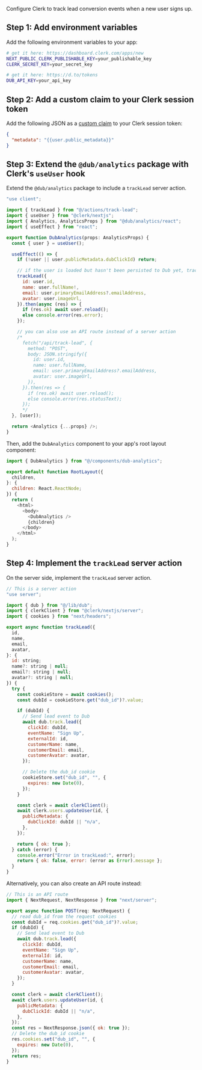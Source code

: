 Configure Clerk to track lead conversion events when a new user signs up.

## Step 1: Add environment variables

Add the following environment variables to your app:

```bash
# get it here: https://dashboard.clerk.com/apps/new
NEXT_PUBLIC_CLERK_PUBLISHABLE_KEY=your_publishable_key
CLERK_SECRET_KEY=your_secret_key

# get it here: https://d.to/tokens
DUB_API_KEY=your_api_key
```

## Step 2: Add a custom claim to your Clerk session token

Add the following JSON as a [custom claim](https://clerk.com/docs/references/nextjs/add-onboarding-flow#add-custom-claims-to-your-session-token) to your Clerk session token:

```json
{
  "metadata": "{{user.public_metadata}}"
}
```

## Step 3: Extend the `@dub/analytics` package with Clerk's `useUser` hook

Extend the `@dub/analytics` package to include a `trackLead` server action.

```javascript
"use client";

import { trackLead } from "@/actions/track-lead";
import { useUser } from "@clerk/nextjs";
import { Analytics, AnalyticsProps } from "@dub/analytics/react";
import { useEffect } from "react";

export function DubAnalytics(props: AnalyticsProps) {
  const { user } = useUser();

  useEffect(() => {
    if (!user || user.publicMetadata.dubClickId) return;

    // if the user is loaded but hasn't been persisted to Dub yet, track the lead event
    trackLead({
      id: user.id,
      name: user.fullName!,
      email: user.primaryEmailAddress?.emailAddress,
      avatar: user.imageUrl,
    }).then(async (res) => {
      if (res.ok) await user.reload();
      else console.error(res.error);
    });

    // you can also use an API route instead of a server action
    /*
      fetch("/api/track-lead", {
        method: "POST",
        body: JSON.stringify({
          id: user.id,
          name: user.fullName,
          email: user.primaryEmailAddress?.emailAddress,
          avatar: user.imageUrl,
        }),
      }).then(res => {
        if (res.ok) await user.reload();
        else console.error(res.statusText);
      });
      */
  }, [user]);

  return <Analytics {...props} />;
}
```

Then, add the `DubAnalytics` component to your app's root layout component:

```javascript
import { DubAnalytics } from "@/components/dub-analytics";

export default function RootLayout({
  children,
}: {
  children: React.ReactNode;
}) {
  return (
    <html>
      <body>
        <DubAnalytics />
        {children}
      </body>
    </html>
  );
}
```

## Step 4: Implement the `trackLead` server action

On the server side, implement the `trackLead` server action.

```javascript
// This is a server action
"use server";

import { dub } from "@/lib/dub";
import { clerkClient } from "@clerk/nextjs/server";
import { cookies } from "next/headers";

export async function trackLead({
  id,
  name,
  email,
  avatar,
}: {
  id: string;
  name?: string | null;
  email?: string | null;
  avatar?: string | null;
}) {
  try {
    const cookieStore = await cookies();
    const dubId = cookieStore.get("dub_id")?.value;

    if (dubId) {
      // Send lead event to Dub
      await dub.track.lead({
        clickId: dubId,
        eventName: "Sign Up",
        externalId: id,
        customerName: name,
        customerEmail: email,
        customerAvatar: avatar,
      });

      // Delete the dub_id cookie
      cookieStore.set("dub_id", "", {
        expires: new Date(0),
      });
    }

    const clerk = await clerkClient();
    await clerk.users.updateUser(id, {
      publicMetadata: {
        dubClickId: dubId || "n/a",
      },
    });

    return { ok: true };
  } catch (error) {
    console.error("Error in trackLead:", error);
    return { ok: false, error: (error as Error).message };
  }
}
```

Alternatively, you can also create an API route instead:

```javascript
// This is an API route
import { NextRequest, NextResponse } from "next/server";

export async function POST(req: NextRequest) {
  // read dub_id from the request cookies
  const dubId = req.cookies.get("dub_id")?.value;
  if (dubId) {
    // Send lead event to Dub
    await dub.track.lead({
      clickId: dubId,
      eventName: "Sign Up",
      externalId: id,
      customerName: name,
      customerEmail: email,
      customerAvatar: avatar,
    });
  }

  const clerk = await clerkClient();
  await clerk.users.updateUser(id, {
    publicMetadata: {
      dubClickId: dubId || "n/a",
    },
  });
  const res = NextResponse.json({ ok: true });
  // Delete the dub_id cookie
  res.cookies.set("dub_id", "", {
    expires: new Date(0),
  });
  return res;
}
```

